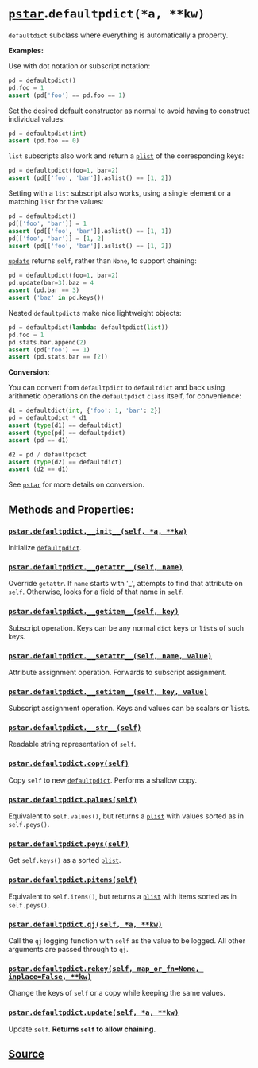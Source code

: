 # [`pstar`](./pstar.md).`defaultpdict(*a, **kw)`

`defaultdict` subclass where everything is automatically a property.

**Examples:**

Use with dot notation or subscript notation:
```python
pd = defaultpdict()
pd.foo = 1
assert (pd['foo'] == pd.foo == 1)
```

Set the desired default constructor as normal to avoid having to construct
individual values:
```python
pd = defaultpdict(int)
assert (pd.foo == 0)
```

`list` subscripts also work and return a [`plist`](./pstar_plist.md) of the corresponding keys:
```python
pd = defaultpdict(foo=1, bar=2)
assert (pd[['foo', 'bar']].aslist() == [1, 2])
```

Setting with a `list` subscript also works, using a single element or a matching
`list` for the values:
```python
pd = defaultpdict()
pd[['foo', 'bar']] = 1
assert (pd[['foo', 'bar']].aslist() == [1, 1])
pd[['foo', 'bar']] = [1, 2]
assert (pd[['foo', 'bar']].aslist() == [1, 2])
```

[`update`](./pstar_defaultpdict_update.md) returns `self`, rather than `None`, to support chaining:
```python
pd = defaultpdict(foo=1, bar=2)
pd.update(bar=3).baz = 4
assert (pd.bar == 3)
assert ('baz' in pd.keys())
```

Nested `defaultpdict`s make nice lightweight objects:
```python
pd = defaultpdict(lambda: defaultpdict(list))
pd.foo = 1
pd.stats.bar.append(2)
assert (pd['foo'] == 1)
assert (pd.stats.bar == [2])
```

**Conversion:**

You can convert from `defaultpdict` to `defaultdict` and back using arithmetic operations on
the `defaultpdict` `class` itself, for convenience:
```python
d1 = defaultdict(int, {'foo': 1, 'bar': 2})
pd = defaultpdict * d1
assert (type(d1) == defaultdict)
assert (type(pd) == defaultpdict)
assert (pd == d1)

d2 = pd / defaultpdict
assert (type(d2) == defaultdict)
assert (d2 == d1)
```

See [`pstar`](./pstar_pstar.md) for more details on conversion.

## Methods and Properties:

### [`pstar.defaultpdict.__init__(self, *a, **kw)`](./pstar_defaultpdict___init__.md)

Initialize [`defaultpdict`](./pstar_defaultpdict.md).

### [`pstar.defaultpdict.__getattr__(self, name)`](./pstar_defaultpdict___getattr__.md)

Override `getattr`. If `name` starts with '_', attempts to find that attribute on `self`. Otherwise, looks for a field of that name in `self`.

### [`pstar.defaultpdict.__getitem__(self, key)`](./pstar_defaultpdict___getitem__.md)

Subscript operation. Keys can be any normal `dict` keys or `list`s of such keys.

### [`pstar.defaultpdict.__setattr__(self, name, value)`](./pstar_defaultpdict___setattr__.md)

Attribute assignment operation. Forwards to subscript assignment.

### [`pstar.defaultpdict.__setitem__(self, key, value)`](./pstar_defaultpdict___setitem__.md)

Subscript assignment operation. Keys and values can be scalars or `list`s.

### [`pstar.defaultpdict.__str__(self)`](./pstar_defaultpdict___str__.md)

Readable string representation of `self`.

### [`pstar.defaultpdict.copy(self)`](./pstar_defaultpdict_copy.md)

Copy `self` to new [`defaultpdict`](./pstar_defaultpdict.md). Performs a shallow copy.

### [`pstar.defaultpdict.palues(self)`](./pstar_defaultpdict_palues.md)

Equivalent to `self.values()`, but returns a [`plist`](./pstar_plist.md) with values sorted as in `self.peys()`.

### [`pstar.defaultpdict.peys(self)`](./pstar_defaultpdict_peys.md)

Get `self.keys()` as a sorted [`plist`](./pstar_plist.md).

### [`pstar.defaultpdict.pitems(self)`](./pstar_defaultpdict_pitems.md)

Equivalent to `self.items()`, but returns a [`plist`](./pstar_plist.md) with items sorted as in `self.peys()`.

### [`pstar.defaultpdict.qj(self, *a, **kw)`](./pstar_defaultpdict_qj.md)

Call the `qj` logging function with `self` as the value to be logged. All other arguments are passed through to `qj`.

### [`pstar.defaultpdict.rekey(self, map_or_fn=None, inplace=False, **kw)`](./pstar_defaultpdict_rekey.md)

Change the keys of `self` or a copy while keeping the same values.

### [`pstar.defaultpdict.update(self, *a, **kw)`](./pstar_defaultpdict_update.md)

Update `self`. **Returns `self` to allow chaining.**

## [Source](../pstar/pstar.py#L492-L916)